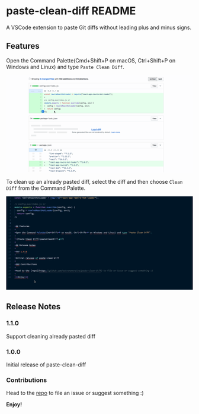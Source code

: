 # paste-clean-diff README

A VSCode extension to paste Git diffs without leading plus and minus signs.

## Features

Open the Command Palette(Cmd+Shift+P on macOS, Ctrl+Shift+P on Windows and Linux) and type `Paste Clean Diff`.

![Paste Clean Diff](pasteCleanDiff.gif)

To clean up an already pasted diff, select the diff and then choose `Clean Diff` from the Command Palette.

![Clean Pasted Diff](cleanPastedDiff.gif)

## Release Notes

### 1.1.0

Support cleaning already pasted diff

### 1.0.0

Initial release of paste-clean-diff

### Contributions

Head to the [repo](https://github.com/astronomersiva/paste-clean-diff) to file an issue or suggest something :)

**Enjoy!**
